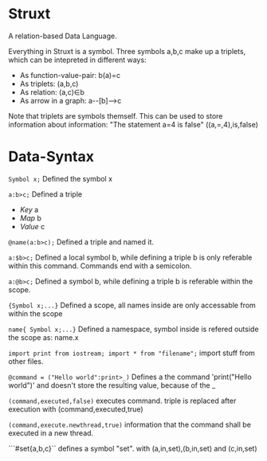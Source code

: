 # Struxt
A relation-based Data Language. 

Everything in Struxt is a symbol. 
Three symbols a,b,c make up a triplets, which can be intepreted in different ways:
- As function-value-pair: b(a)=c
- As triplets:            (a,b,c)
- As relation:            (a,c)∈b
- As arrow in a graph:    a--[b]-->c

Note that triplets are symbols themself. This can be used to store information about information:
"The statement a=4 is false" ((a,=,4),is,false)

# Data-Syntax

``Symbol x;``
Defined the symbol x

``a:b>c;``
Defined a triple
- *Key*   a
- *Map*   b
- *Value* c

``@name(a:b>c);``
Defined a triple and named it.

``a:$b>c;``
Defined a local symbol b, while defining a triple
b is only referable within this command. Commands end with a semicolon.

``a:@b>c;``
Defined a symbol b, while defining a triple
b is referable within the scope.

``{Symbol x;...}``
Defined a scope, all names inside are only accessable from within the scope

``name{ Symbol x;...}``
Defined a namespace, symbol inside is refered outside the scope as: name.x

``import print from iostream;
import * from "filename";``
import stuff from other files.

``@command = ("Hello world":print>_)``
Defines a the command 'print("Hello world")' and doesn't store the resulting value, because of the _

``(command,executed,false)``
executes command. triple is replaced after execution with (command,executed,true) 

``(command,execute.newthread,true)``
information that the command shall be executed in a new thread.

```#set{a,b,c}``
defines a symbol "set". with (a,in,set),(b,in,set) and (c,in,set)
